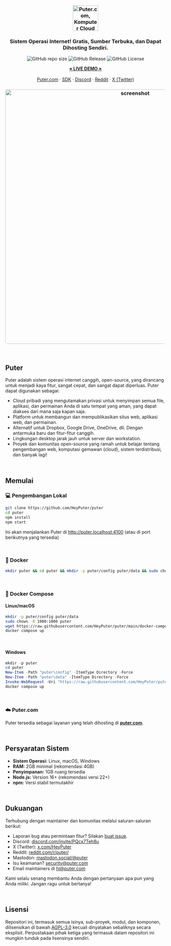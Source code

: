<h3 align="center"><img width="80" alt="Puter.com, Komputer Cloud Pribadi: Semua file, aplikasi, dan permainan Anda berada di satu tempat yang dapat diakses dari mana saja kapan saja." src="https://assets.puter.site/puter-logo.png"></h3>

<h3 align="center">Sistem Operasi Internet! Gratis, Sumber Terbuka, dan Dapat Dihosting Sendiri.</h3>

<p align="center">
    <img alt="GitHub repo size" src="https://img.shields.io/github/repo-size/HeyPuter/puter"> <img alt="GitHub Release" src="https://img.shields.io/github/v/release/HeyPuter/puter?label=latest%20version"> <img alt="GitHub License" src="https://img.shields.io/github/license/HeyPuter/puter">
</p>
<p align="center">
    <a href="https://puter.com/"><strong>« LIVE DEMO »</strong></a>
    <br />
    <br />
    <a href="https://puter.com">Puter.com</a>
    ·
    <a href="https://docs.puter.com" target="_blank">SDK</a>
    ·
    <a href="https://discord.com/invite/PQcx7Teh8u">Discord</a>
    ·
    <a href="https://reddit.com/r/puter">Reddit</a>
    ·
    <a href="https://twitter.com/HeyPuter">X (Twitter)</a>
</p>

<h3 align="center"><img width="800" style="border-radius:5px;" alt="screenshot" src="https://assets.puter.site/puter.com-screenshot-3.webp"></h3>

<br/>

## Puter

Puter adalah sistem operasi internet canggih, open-source, yang dirancang untuk menjadi kaya fitur, sangat cepat, dan sangat dapat diperluas. Puter dapat digunakan sebagai:

- Cloud pribadi yang mengutamakan privasi untuk menyimpan semua file, aplikasi, dan permainan Anda di satu tempat yang aman, yang dapat diakses dari mana saja kapan saja.
- Platform untuk membangun dan mempublikasikan situs web, aplikasi web, dan permainan.
- Alternatif untuk Dropbox, Google Drive, OneDrive, dll. Dengan antarmuka baru dan fitur-fitur canggih.
- Lingkungan desktop jarak jauh untuk server dan workstation.
- Proyek dan komunitas open-source yang ramah untuk belajar tentang pengembangan web, komputasi gemawan (cloud), sistem terdistribusi, dan banyak lagi!

<br/>

## Memulai


### 💻 Pengembangan Lokal

```bash
git clone https://github.com/HeyPuter/puter
cd puter
npm install
npm start
```

Ini akan menjalankan Puter di http://puter.localhost:4100 (atau di port berikutnya yang tersedia)

<br/>

### 🐳 Docker


```bash
mkdir puter && cd puter && mkdir -p puter/config puter/data && sudo chown -R 1000:1000 puter && docker run --rm -p 4100:4100 -v `pwd`/puter/config:/etc/puter -v `pwd`/puter/data:/var/puter  ghcr.io/heyputer/puter
```

<br/>


### 🐙 Docker Compose


#### Linux/macOS
```bash
mkdir -p puter/config puter/data
sudo chown -R 1000:1000 puter
wget https://raw.githubusercontent.com/HeyPuter/puter/main/docker-compose.yml
docker compose up
```
<br/>

#### Windows


```powershell
mkdir -p puter
cd puter
New-Item -Path "puter\config" -ItemType Directory -Force
New-Item -Path "puter\data" -ItemType Directory -Force
Invoke-WebRequest -Uri "https://raw.githubusercontent.com/HeyPuter/puter/main/docker-compose.yml" -OutFile "docker-compose.yml"
docker compose up
```
<br/>

### ☁️ Puter.com

Puter tersedia sebagai layanan yang telah dihosting di [**puter.com**](https://puter.com).

<br/>

## Persyaratan Sistem

- **Sistem Operasi:** Linux, macOS, Windows
- **RAM:** 2GB minimal (rekomendasi 4GB)
- **Penyimpanan:** 1GB ruang tersedia
- **Node.js:** Version 16+ (rekomendasi versi 22+)
- **npm:** Versi stabil termutakhir

<br/>

## Dukuangan

Terhubung dengan maintainer dan komunitas melalui saluran-saluran berikut:

- Laporan bug atau permintaan fitur? Silakan [buat issue](https://github.com/HeyPuter/puter/issues/new/choose).
- Discord: [discord.com/invite/PQcx7Teh8u](https://discord.com/invite/PQcx7Teh8u)
- X (Twitter): [x.com/HeyPuter](https://x.com/HeyPuter)
- Reddit: [reddit.com/r/puter/](https://www.reddit.com/r/puter/)
- Mastodon: [mastodon.social/@puter](https://mastodon.social/@puter)
- Isu keamanan? [security@puter.com](mailto:security@puter.com)
- Email maintainers di [hi@puter.com](mailto:hi@puter.com)

Kami selalu senang membantu Anda dengan pertanyaan apa pun yang Anda miliki. Jangan ragu untuk bertanya!

<br/>


##  Lisensi

Repositori ini, termasuk semua isinya, sub-proyek, modul, dan komponen, dilisensikan di bawah [AGPL-3.0](https://github.com/HeyPuter/puter/blob/main/LICENSE.txt) kecuali dinyatakan sebaliknya secara eksplisit. Perpustakaan pihak ketiga yang termasuk dalam repositori ini mungkin tunduk pada lisensinya sendiri.

<br/>
